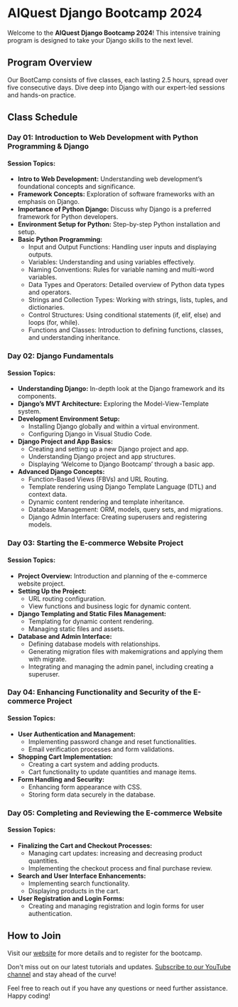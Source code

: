<!DOCTYPE html>
<html>
<head>
  <title>AIQuest Django Bootcamp 2024</title>
</head>
<body>
  <h1>AIQuest Django Bootcamp 2024</h1>
  <p>Welcome to the <strong>AIQuest Django Bootcamp 2024</strong>! This intensive training program is designed to take your Django skills to the next level.</p>

  <h2>Program Overview</h2>
  <p>Our BootCamp consists of five classes, each lasting 2.5 hours, spread over five consecutive days. Dive deep into Django with our expert-led sessions and hands-on practice.</p>

  <h2>Class Schedule</h2>

  <h3>Day 01: Introduction to Web Development with Python Programming & Django</h3>
  <h4>Session Topics:</h4>
  <ul>
    <li><strong>Intro to Web Development:</strong> Understanding web development’s foundational concepts and significance.</li>
    <li><strong>Framework Concepts:</strong> Exploration of software frameworks with an emphasis on Django.</li>
    <li><strong>Importance of Python Django:</strong> Discuss why Django is a preferred framework for Python developers.</li>
    <li><strong>Environment Setup for Python:</strong> Step-by-step Python installation and setup.</li>
    <li><strong>Basic Python Programming:</strong>
      <ul>
        <li>Input and Output Functions: Handling user inputs and displaying outputs.</li>
        <li>Variables: Understanding and using variables effectively.</li>
        <li>Naming Conventions: Rules for variable naming and multi-word variables.</li>
        <li>Data Types and Operators: Detailed overview of Python data types and operators.</li>
        <li>Strings and Collection Types: Working with strings, lists, tuples, and dictionaries.</li>
        <li>Control Structures: Using conditional statements (if, elif, else) and loops (for, while).</li>
        <li>Functions and Classes: Introduction to defining functions, classes, and understanding inheritance.</li>
      </ul>
    </li>
  </ul>

  <h3>Day 02: Django Fundamentals</h3>
  <h4>Session Topics:</h4>
  <ul>
    <li><strong>Understanding Django:</strong> In-depth look at the Django framework and its components.</li>
    <li><strong>Django’s MVT Architecture:</strong> Exploring the Model-View-Template system.</li>
    <li><strong>Development Environment Setup:</strong>
      <ul>
        <li>Installing Django globally and within a virtual environment.</li>
        <li>Configuring Django in Visual Studio Code.</li>
      </ul>
    </li>
    <li><strong>Django Project and App Basics:</strong>
      <ul>
        <li>Creating and setting up a new Django project and app.</li>
        <li>Understanding Django project and app structures.</li>
        <li>Displaying ‘Welcome to Django Bootcamp’ through a basic app.</li>
      </ul>
    </li>
    <li><strong>Advanced Django Concepts:</strong>
      <ul>
        <li>Function-Based Views (FBVs) and URL Routing.</li>
        <li>Template rendering using Django Template Language (DTL) and context data.</li>
        <li>Dynamic content rendering and template inheritance.</li>
        <li>Database Management: ORM, models, query sets, and migrations.</li>
        <li>Django Admin Interface: Creating superusers and registering models.</li>
      </ul>
    </li>
  </ul>

  <h3>Day 03: Starting the E-commerce Website Project</h3>
  <h4>Session Topics:</h4>
  <ul>
    <li><strong>Project Overview:</strong> Introduction and planning of the e-commerce website project.</li>
    <li><strong>Setting Up the Project:</strong>
      <ul>
        <li>URL routing configuration.</li>
        <li>View functions and business logic for dynamic content.</li>
      </ul>
    </li>
    <li><strong>Django Templating and Static Files Management:</strong>
      <ul>
        <li>Templating for dynamic content rendering.</li>
        <li>Managing static files and assets.</li>
      </ul>
    </li>
    <li><strong>Database and Admin Interface:</strong>
      <ul>
        <li>Defining database models with relationships.</li>
        <li>Generating migration files with makemigrations and applying them with migrate.</li>
        <li>Integrating and managing the admin panel, including creating a superuser.</li>
      </ul>
    </li>
  </ul>

  <h3>Day 04: Enhancing Functionality and Security of the E-commerce Project</h3>
  <h4>Session Topics:</h4>
  <ul>
    <li><strong>User Authentication and Management:</strong>
      <ul>
        <li>Implementing password change and reset functionalities.</li>
        <li>Email verification processes and form validations.</li>
      </ul>
    </li>
    <li><strong>Shopping Cart Implementation:</strong>
      <ul>
        <li>Creating a cart system and adding products.</li>
        <li>Cart functionality to update quantities and manage items.</li>
      </ul>
    </li>
    <li><strong>Form Handling and Security:</strong>
      <ul>
        <li>Enhancing form appearance with CSS.</li>
        <li>Storing form data securely in the database.</li>
      </ul>
    </li>
  </ul>

  <h3>Day 05: Completing and Reviewing the E-commerce Website</h3>
  <h4>Session Topics:</h4>
  <ul>
    <li><strong>Finalizing the Cart and Checkout Processes:</strong>
      <ul>
        <li>Managing cart updates: increasing and decreasing product quantities.</li>
        <li>Implementing the checkout process and final purchase review.</li>
      </ul>
    </li>
    <li><strong>Search and User Interface Enhancements:</strong>
      <ul>
        <li>Implementing search functionality.</li>
        <li>Displaying products in the cart.</li>
      </ul>
    </li>
    <li><strong>User Registration and Login Forms:</strong>
      <ul>
        <li>Creating and managing registration and login forms for user authentication.</li>
      </ul>
    </li>
  </ul>

  <h2>How to Join</h2>
  <p>Visit our <a href="http://www.aiquest.org" target="_blank">website</a> for more details and to register for the bootcamp.</p>
  <p>Don't miss out on our latest tutorials and updates. <a href="https://www.youtube.com/studymart" target="_blank">Subscribe to our YouTube channel</a> and stay ahead of the curve!</p>

  <p>Feel free to reach out if you have any questions or need further assistance. Happy coding!</p>
</body>
</html>
